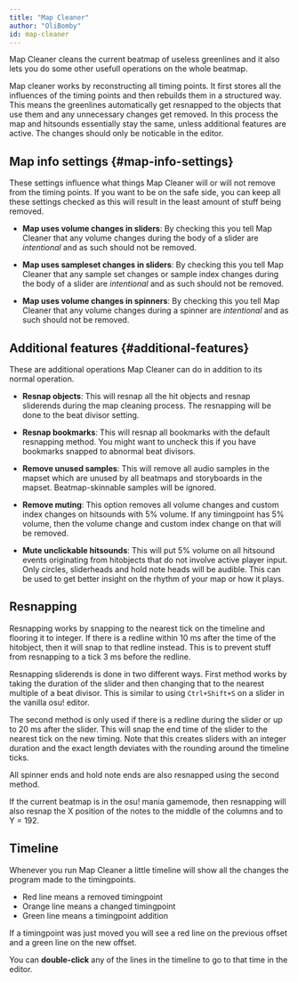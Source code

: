 ```yaml
---
title: "Map Cleaner"
author: "OliBomby"
id: map-cleaner
---
```


Map Cleaner cleans the current beatmap of useless greenlines and it also lets you do some
other usefull operations on the whole beatmap.

Map cleaner works by reconstructing all timing points. It first stores all the influences of the
timing points and then rebuilds them in a structured way. This means the greenlines automatically get
resnapped to the objects that use them and any unnecessary changes get removed. 
In this process the map and hitsounds essentially stay the same, unless additional features are active. 
The changes should only be noticable in the editor.

## Map info settings {#map-info-settings}

These settings influence what things Map Cleaner will or will not remove from the timing points.
If you want to be on the safe side, you can keep all these settings checked as this will result in the least amount of stuff being removed.

- **Map uses volume changes in sliders**: By checking this you tell Map Cleaner that
any volume changes during the body of a slider are *intentional* and as such should not be removed.

- **Map uses sampleset changes in sliders**: By checking this you tell Map Cleaner that
any sample set changes or sample index changes during the body of a slider are *intentional* and as such should not be removed.

- **Map uses volume changes in spinners**: By checking this you tell Map Cleaner that
any volume changes during a spinner are *intentional* and as such should not be removed.

## Additional features {#additional-features}

These are additional operations Map Cleaner can do in addition to its normal operation.

- **Resnap objects**: This will resnap all the hit objects and resnap sliderends
  during the map cleaning process. The resnapping will be done to the beat
  divisor setting.

- **Resnap bookmarks**: This will resnap all bookmarks with the default resnapping method. 
  You might want to uncheck this if you have bookmarks snapped to abnormal beat divisors.

- **Remove unused samples**: This will remove all audio samples in the mapset which are unused
  by all beatmaps and storyboards in the mapset. Beatmap-skinnable samples will be ignored.

- **Remove muting**: This option removes all volume changes and custom index
  changes on hitsounds with 5% volume. If any timingpoint has 5% volume, then
  the volume change and custom index change on that will be removed.

- **Mute unclickable hitsounds**: This will put 5% volume on all hitsound events
  originating from hitobjects that do not involve active player input. Only
  circles, sliderheads and hold note heads will be audible. This can be used to
  get better insight on the rhythm of your map or how it plays.

## Resnapping

Resnapping works by snapping to the nearest tick on the timeline and
flooring it to integer. If there is a redline within 10 ms after the time of
the hitobject, then it will snap to that redline instead. This is to prevent stuff
from resnapping to a tick 3 ms before the redline.

Resnapping sliderends is done in two different ways. First method works by
taking the duration of the slider and then changing that to the nearest
multiple of a beat divisor. This is similar to using `Ctrl+Shift+S` on a slider
in the vanilla osu! editor. 

The second method is only used if there is a redline
during the slider or up to 20 ms after the slider. This will 
snap the end time of the slider to the nearest tick on the new timing. 
Note that this creates sliders with an integer duration and
the exact length deviates with the rounding around the timeline ticks.

All spinner ends and hold note ends are also resnapped using the second
method.

If the current beatmap is in the osu! mania gamemode, then resnapping will also resnap the X
position of the notes to the middle of the columns and to Y = 192.

## Timeline

Whenever you run Map Cleaner a little timeline will show all the changes the
program made to the timingpoints.

- Red line means a removed timingpoint
- Orange line means a changed timingpoint
- Green line means a timingpoint addition

If a timingpoint was just moved you will see a red line on the previous offset
and a green line on the new offset.

You can **double-click** any of the lines in the timeline to go to that time in the editor.